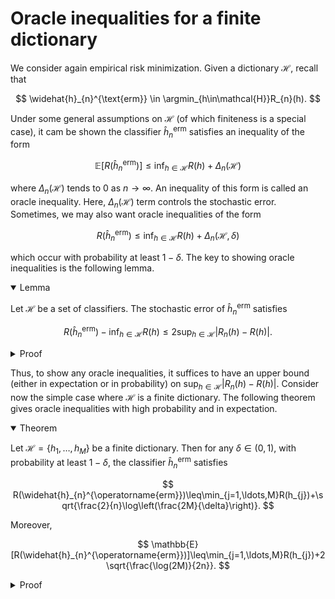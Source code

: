# Oracle inequalities for a finite dictionary

We consider again empirical risk minimization. Given a dictionary $\mathcal{H},$ recall that 

$$
 \widehat{h}_{n}^{\text{erm}} \in \argmin_{h\in\mathcal{H}}R_{n}(h).
$$

Under some general assumptions on $\mathcal{H}$ (of which finiteness is a special case), it cam be shown the classifier $\widehat{h}_{n}^{\text{erm}}$ satisfies an inequality of the form

$$
\mathbb{E}[R(\widehat{h}_{n}^{\text{erm}})]\leq\inf_{h\in\mathcal{H}}R(h)+\Delta_{n}(\mathcal{H})
$$

where $\Delta_{n}(\mathcal{H})$ tends to 0 as $n\to\infty.$ An inequality of this form is called an oracle inequality. Here, $\Delta_{n}(\mathcal{H})$ term controls the stochastic error. Sometimes, we may also want oracle inequalities of the form

$$
R(\widehat{h}_{n}^{\text{erm}})\leq\inf_{h\in\mathcal{H}}R(h)+\Delta_{n}(\mathcal{H},\delta)
$$

which occur with probability at least $1-\delta .$ The key to showing oracle inequalities is the following lemma.

<details open>
<summary>Lemma</summary>

Let $\mathcal{H}$ be a set of classifiers. The stochastic error of $\widehat{h}_{n}^{\operatorname{erm}}$ satisfies 

$$
R(\widehat{h}_{n}^{\operatorname{erm}})-\inf_{h\in\mathcal{H}}R(h)\leq2\sup_{h\in\mathcal{H}}|R_{n}(h)-R(h)|.
$$
</details>


<details>
<summary>Proof</summary>

Let $\epsilon>0$ and let $h_{\epsilon}\in\mathcal{H}$ be a classifier such that $R(h_{\epsilon})\leq\inf_{h\in\mathcal{H}}R(h)+\epsilon .$ Since $\widehat{h}_{n}^{\text{erm}}$ minimizes the empirical risk, we have

$$
\begin{aligned}
R(\widehat{h}_{n}^{\text{erm}})-\inf_{h}R(h)	&=R(\widehat{h}_{n}^{\text{erm}})-R_{n}(\widehat{h}_{n}^{\text{erm}})+R_{n}(\widehat{h}_{n}^{\text{erm}})-\inf_{h\in\mathcal{H}}R(h) \\
	&\leq R(\widehat{h}_{n}^{\text{erm}})-R_{n}(\widehat{h}_{n}^{\text{erm}})+R_{n}(h_{\epsilon})-\inf_{h\in\mathcal{H}}R(h) \\
	&\leq R(\widehat{h}_{n}^{\text{erm}})-R_{n}(\widehat{h}_{n}^{\text{erm}})+R_{n}(h_{\epsilon})-R(h_{\epsilon})+\epsilon \\
	&\leq2\sup_{h\in\mathcal{H}}|R_{n}(h)-R(h)|+\epsilon.
\end{aligned}
$$

Since $\epsilon>0$ can be chosen arbitrarily, the lemma follows. 

</details>

Thus, to show any oracle inequalities, it suffices to have an upper bound (either in expectation or in probability) on $\sup_{h\in\mathcal{H}}|R_{n}(h)-R(h)|.$ Consider now the simple case where $\mathcal{H}$ is a finite dictionary. The following theorem gives oracle inequalities with high probability and in expectation. 

<details open>
<summary>Theorem</summary>

Let $\mathcal{H}=\{h_{1},\ldots,h_{M}\}$ be a finite dictionary. Then for any $\delta\in(0,1),$ with probability at least $1-\delta ,$ the classifier $\widehat{h}_{n}^{\operatorname{erm}}$ satisfies

$$
R(\widehat{h}_{n}^{\operatorname{erm}})\leq\min_{j=1,\ldots,M}R(h_{j})+\sqrt{\frac{2}{n}\log\left(\frac{2M}{\delta}\right)}.
$$

Moreover, 

$$
\mathbb{E}[R(\widehat{h}_{n}^{\operatorname{erm}})]\leq\min_{j=1,\ldots,M}R(h_{j})+2\sqrt{\frac{\log(2M)}{2n}}.
$$
</details>

<details>
<summary>Proof</summary>

Let $\delta\in(0,1)$ be fixed. From the lemma above, we have

$$
\mathbb{P}\left[R(\widehat{h}_{n}^{\operatorname{erm}})>R(h_{\mathcal{H}})+t\right]	\leq\mathbb{P}\left[\max_{j=1,\ldots,M}|R_{n}(h_{j})-R(h_{j})|>\frac{t}{2}\right].
$$

Using the fact that a Bernoulli random variable is $\frac{1}{4}$-sub-Gaussian, we note that $R_{n}(h_{j})$ is $\frac{1}{4n}$-sub-Gaussian, so a sub-Gaussian maximal inequality gives

$$
\mathbb{P}\left[\max_{j=1,\ldots,M}|R_{n}(h_{j})-R(h_{j})|>\frac{t}{2}\right]\leq2Me^{-\frac{nt^{2}}{2}}.
$$

Choosing $t=\sqrt{\frac{2}{n}\log\left(\frac{2M}{\delta}\right)}$ yields the desired high probability bound. For the second bound, another application of a sub-Gaussian maximal inequality gives

$$
\mathbb{E}[R(\widehat{h}_{n}^{\operatorname{erm}})]-\min_{j=1,\ldots,M}R(h_{j})	\leq2\mathbb{E}\left[\max_{j=1,\ldots,M}|R_{n}(h_{j})-R(h_{j})|\right]\leq2\sqrt{\frac{\log(2M)}{2n}}.
$$
</details>


